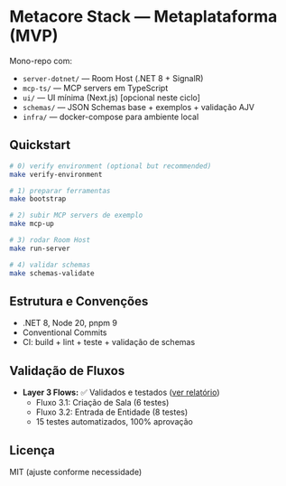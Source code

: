 # Metacore Stack — Metaplataforma (MVP)

Mono-repo com:
- `server-dotnet/` — Room Host (.NET 8 + SignalR)
- `mcp-ts/` — MCP servers em TypeScript
- `ui/` — UI mínima (Next.js) [opcional neste ciclo]
- `schemas/` — JSON Schemas base + exemplos + validação AJV
- `infra/` — docker-compose para ambiente local

## Quickstart
```bash
# 0) verify environment (optional but recommended)
make verify-environment

# 1) preparar ferramentas
make bootstrap

# 2) subir MCP servers de exemplo
make mcp-up

# 3) rodar Room Host
make run-server

# 4) validar schemas
make schemas-validate
```

## Estrutura e Convenções

* .NET 8, Node 20, pnpm 9
* Conventional Commits
* CI: build + lint + teste + validação de schemas

## Validação de Fluxos

* **Layer 3 Flows:** ✅ Validados e testados ([ver relatório](LAYER3_VALIDATION_SUMMARY.md))
  - Fluxo 3.1: Criação de Sala (6 testes)
  - Fluxo 3.2: Entrada de Entidade (8 testes)
  - 15 testes automatizados, 100% aprovação

## Licença

MIT (ajuste conforme necessidade)
